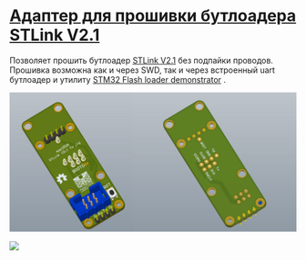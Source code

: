 ﻿# [Адаптер для прошивки бутлоадера STLink V2.1](https://github.com/mpp2508/mpp_stlink_v2x1_fw_jig)
Позволяет прошить бутлоадер [STLink V2.1]({{site.baseurl}}/docs/m/prg_dbg/mpp_stlink_v2x1/) без подпайки проводов.
Прошивка возможна как и через SWD, так и через встроенный uart бутлоадер и утилиту [STM32 Flash loader demonstrator](https://www.st.com/en/development-tools/flasher-stm32.html#overview) .

![](img/001.png)

![](img/002.png)